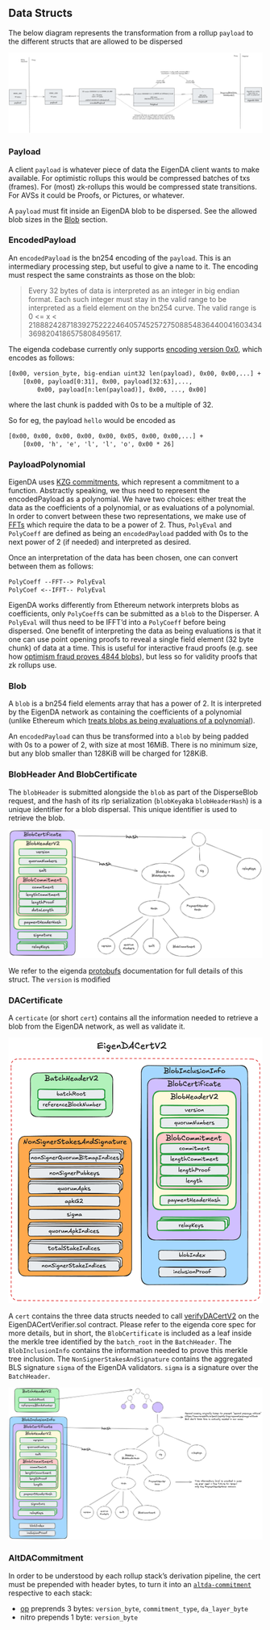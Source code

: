 ## Data Structs

The below diagram represents the transformation from a rollup `payload` to the different structs that are allowed to be dispersed

![image.png](../../assets/integration/payload-to-blob-encoding.png)

### Payload

A client `payload` is whatever piece of data the EigenDA client wants to make available. For optimistic rollups this would be compressed batches of txs (frames). For (most) zk-rollups this would be compressed state transitions. For AVSs it could be Proofs, or Pictures, or whatever.

A `payload` must fit inside an EigenDA blob to be dispersed. See the allowed blob sizes in the [Blob](#blob) section.

### EncodedPayload

An `encodedPayload` is the bn254 encoding of the `payload`. This is an intermediary processing step, but useful to give a name to it. The encoding must respect the same constraints as those on the blob:

> Every 32 bytes of data is interpreted as an integer in big endian format. Each such integer must stay in the valid range to be interpreted as a field element on the bn254 curve. The valid range is 0 <= x < 21888242871839275222246405745257275088548364400416034343698204186575808495617.
> 

The eigenda codebase currently only supports [encoding version 0x0](https://github.com/Layr-Labs/eigenda/blob/f591a1fe44bced0f17edef9df43aaf13929e8508/api/clients/codecs/blob_codec.go#L12), which encodes as follows:

```solidity
[0x00, version_byte, big-endian uint32 len(payload), 0x00, 0x00,...] +
    [0x00, payload[0:31], 0x00, payload[32:63],..., 
        0x00, payload[n:len(payload)], 0x00, ..., 0x00]
```

where the last chunk is padded with 0s to be a multiple of 32.

So for eg, the payload `hello` would be encoded as

```solidity
[0x00, 0x00, 0x00, 0x00, 0x00, 0x05, 0x00, 0x00,...] +
    [0x00, 'h', 'e', 'l', 'l', 'o', 0x00 * 26]
```

### PayloadPolynomial

EigenDA uses [KZG commitments](https://dankradfeist.de/ethereum/2020/06/16/kate-polynomial-commitments.html), which represent a commitment to a function. Abstractly speaking, we thus need to represent the encodedPayload as a polynomial. We have two choices: either treat the data as the coefficients of a polynomial, or as evaluations of a polynomial. In order to convert between these two representations, we make use of [FFTs](https://vitalik.eth.limo/general/2019/05/12/fft.html) which require the data to be a power of 2. Thus, `PolyEval` and `PolyCoeff` are defined as being an `encodedPayload` padded with 0s to the next power of 2 (if needed) and interpreted as desired.

Once an interpretation of the data has been chosen, one can convert between them as follows:

```solidity
PolyCoeff --FFT--> PolyEval
PolyCoef <--IFFT-- PolyEval
```

EigenDA works differently from Ethereum  network interprets blobs as coefficients, only `PolyCoeff`s can be submitted as a `blob` to the Disperser. A `PolyEval` will thus need to be IFFT’d into a `PolyCoeff` before being dispersed. One benefit of interpreting the data as being evaluations is that it one can use point opening proofs to reveal a single field element (32 byte chunk) of data at a time. This is useful for interactive fraud proofs (e.g. see how [optimism fraud proves 4844 blobs](https://specs.optimism.io/fault-proof/index.html#type-5-global-eip-4844-point-evaluation-key)), but less so for validity proofs that zk rollups use.

### Blob

A `blob` is a bn254 field elements array that has a power of 2. It is interpreted by the EigenDA network as containing the coefficients of a polynomial (unlike Ethereum which [treats blobs as being evaluations of a polynomial](https://github.com/ethereum/consensus-specs/blob/dev/specs/deneb/polynomial-commitments.md#cryptographic-types)).

An `encodedPayload` can thus be transformed into a `blob` by being padded with 0s to a power of 2, with size at most 16MiB. There is no minimum size, but any blob smaller than 128KiB will be charged for 128KiB.

### BlobHeader And BlobCertificate

The `blobHeader` is submitted alongside the `blob` as part of the DisperseBlob request, and the hash of its rlp serialization (`blobKey`aka `blobHeaderHash`) is a unique identifier for a blob dispersal. This unique identifier is used to retrieve the blob.

![image.png](../../assets/integration/blob-certificate.png)

We refer to the eigenda [protobufs](../../protobufs/generated/disperser_v2.md) documentation for full details of this struct. The `version` is modified

### DACertificate

A `certicate` (or short `cert`) contains all the information needed to retrieve a blob from the EigenDA network, as well as validate it.

![image.png](../../assets/integration/v2-cert.png)

A `cert` contains the three data structs needed to call [verifyDACertV2](https://github.com/Layr-Labs/eigenda/blob/98e21397e3471d170f3131549cdbc7113c0cdfaf/contracts/src/core/EigenDACertVerifier.sol#L86) on the EigenDACertVerifier.sol contract. Please refer to the eigenda core spec for more details, but in short, the `BlobCertificate` is included as a leaf inside the merkle tree identified by the `batch_root` in the `BatchHeader`. The `BlobInclusionInfo` contains the information needed to prove this merkle tree inclusion. The `NonSignerStakesAndSignature` contains the aggregated BLS signature `sigma` of the EigenDA validators. `sigma` is a signature over the `BatchHeader`.

![image.png](../../assets/integration/v2-batch-hashing-structure.png)

### AltDACommitment

In order to be understood by each rollup stack’s derivation pipeline, the cert must be prepended with header bytes, to turn it into an [`altda-commitment`](https://github.com/Layr-Labs/eigenda-proxy?tab=readme-ov-file#commitment-schemas) respective to each stack:

- [op](https://specs.optimism.io/experimental/alt-da.html#input-commitment-submission) preprends 3 bytes: `version_byte`, `commitment_type`, `da_layer_byte`
- nitro prepends 1 byte: `version_byte`
